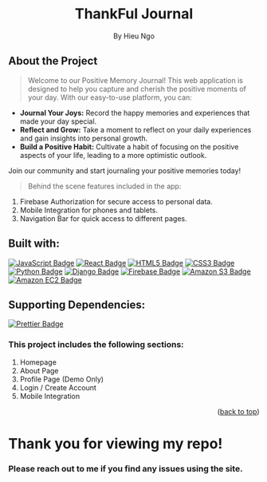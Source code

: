 # <h1 align="center">ThankFul Journal</h1>

<p align="center">By Hieu Ngo</p>

## About the Project

> Welcome to our Positive Memory Journal!
> This web application is designed to help you capture and cherish the positive moments of your day. With our easy-to-use platform, you can:

- <b>Journal Your Joys:</b> Record the happy memories and experiences that made your day special.
- <b>Reflect and Grow:</b> Take a moment to reflect on your daily experiences and gain insights into personal growth.
- <b>Build a Positive Habit:</b> Cultivate a habit of focusing on the positive aspects of your life, leading to a more optimistic outlook.

Join our community and start journaling your positive memories today!

> Behind the scene features included in the app:

1. Firebase Authorization for secure access to personal data.
2. Mobile Integration for phones and tablets.
3. Navigation Bar for quick access to different pages.

## Built with:

<a href="https://developer.mozilla.org/en-US/docs/Web/JavaScript/Guide/Introduction">![JavaScript Badge](https://img.shields.io/badge/JavaScript-F7DF1E?logo=javascript&logoColor=000&style=for-the-badge)</a>
<a href="https://reactjs.org/">![React Badge](https://img.shields.io/badge/React-61DAFB?logo=react&logoColor=000&style=for-the-badge)</a>
<a href="https://img.shields.io/badge/HTML5-E34F26?style=for-the-badge&logo=html5&logoColor=white">![HTML5 Badge](https://img.shields.io/badge/HTML5-E34F26?logo=html5&logoColor=fff&style=for-the-badge)</a>
<a href="https://img.shields.io/badge/CSS3-1572B6?style=for-the-badge&logo=css3&logoColor=white">![CSS3 Badge](https://img.shields.io/badge/CSS3-1572B6?logo=css3&logoColor=fff&style=for-the-badge)</a>
<a href="https://www.python.org/">![Python Badge](https://img.shields.io/badge/Python-3776AB?logo=python&logoColor=fff&style=for-the-badge)</a>
<a href="https://www.djangoproject.com/">![Django Badge](https://img.shields.io/badge/Django-092E20?logo=django&logoColor=fff&style=for-the-badge)</a>
<a href="https://firebase.google.com/">![Firebase Badge](https://img.shields.io/badge/Firebase-DD2C00?logo=firebase&logoColor=fff&style=for-the-badge)</a>
<a href="https://aws.amazon.com/">![Amazon S3 Badge](https://img.shields.io/badge/Amazon%20S3-569A31?logo=amazons3&logoColor=fff&style=for-the-badge)</a>
<a href="https://aws.amazon.com/">![Amazon EC2 Badge](https://img.shields.io/badge/Amazon%20EC2-F90?logo=amazonec2&logoColor=fff&style=for-the-badge)</a>

## Supporting Dependencies:

<a href="https://prettier.io/">![Prettier Badge](https://img.shields.io/badge/Prettier-F7B93E?logo=prettier&logoColor=fff&style=for-the-badge)</a>

### This project includes the following sections:

1. Homepage
2. About Page
3. Profile Page (Demo Only)
4. Login / Create Account
5. Mobile Integration

<!-- ## App Features -->

<!-- ### Profile Page:
<table>
  <tr>
    <td width="40%">
      <img src="https://github.com/hieungo89/health-tracker-vercel/assets/104481165/a9c6368c-dbab-4664-8572-842dbca20d60" alt="Profile Page">
    </td>
    <td>
      The profile page contains a centralized hub for users to manage and access their data. The page features intuitive buttons for seamless data entry and navigation, allowing users to record new data and access existing records effortlessly. Additionally, users can edit their profile information conveniently using the settings button located at the top-right corner of their profile.
    </td>
  </tr>
</table> -->
<p align="right">(<a href="#top">back to top</a>)</p>

# Thank you for viewing my repo!

### Please reach out to me if you find any issues using the site.
